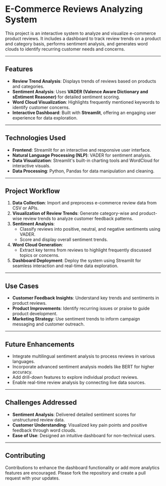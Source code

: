 # **E-Commerce Reviews Analyzing System**

This project is an interactive system to analyze and visualize e-commerce product reviews. It includes a dashboard to track review trends on a product and category basis, performs sentiment analysis, and generates word clouds to identify recurring customer needs and concerns.

---

## **Features**
- **Review Trend Analysis**: Displays trends of reviews based on products and categories.  
- **Sentiment Analysis**: Uses **VADER (Valence Aware Dictionary and sEntiment Reasoner)** for detailed sentiment scoring.  
- **Word Cloud Visualization**: Highlights frequently mentioned keywords to identify customer concerns.  
- **Interactive Dashboard**: Built with **Streamlit**, offering an engaging user experience for data exploration.  

---

## **Technologies Used**
- **Frontend**: Streamlit for an interactive and responsive user interface.  
- **Natural Language Processing (NLP)**: VADER for sentiment analysis.  
- **Data Visualization**: Streamlit's built-in charting tools and WordCloud for interactive visuals.  
- **Data Processing**: Python, Pandas for data manipulation and cleaning.  

---

## **Project Workflow**
1. **Data Collection**: Import and preprocess e-commerce review data from CSV or APIs.  
2. **Visualization of Review Trends**: Generate category-wise and product-wise review trends to analyze customer feedback patterns.  
3. **Sentiment Analysis**:  
   - Classify reviews into positive, neutral, and negative sentiments using VADER.  
   - Score and display overall sentiment trends.  
4. **Word Cloud Generation**:  
   - Extract key terms from reviews to highlight frequently discussed topics or concerns.  
5. **Dashboard Deployment**: Deploy the system using Streamlit for seamless interaction and real-time data exploration.

---

## **Use Cases**
- **Customer Feedback Insights**: Understand key trends and sentiments in product reviews.  
- **Product Improvements**: Identify recurring issues or praise to guide product development.  
- **Marketing Strategy**: Use sentiment trends to inform campaign messaging and customer outreach.

---

## **Future Enhancements**
- Integrate multilingual sentiment analysis to process reviews in various languages.  
- Incorporate advanced sentiment analysis models like BERT for higher accuracy.  
- Add drill-down features to explore individual product reviews.  
- Enable real-time review analysis by connecting live data sources.  

---

## **Challenges Addressed**
- **Sentiment Analysis**: Delivered detailed sentiment scores for unstructured review data.  
- **Customer Understanding**: Visualized key pain points and positive feedback through word clouds.  
- **Ease of Use**: Designed an intuitive dashboard for non-technical users.  

---

## **Contributing**
Contributions to enhance the dashboard functionality or add more analytics features are encouraged. Please fork the repository and create a pull request with your updates.
